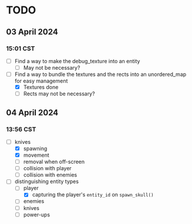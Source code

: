 # TODO

## 03 April 2024

### 15:01 CST

- [ ] Find a way to make the debug_texture into an entity 
    - [ ] May not be necessary?
- [ ] Find a way to bundle the textures and the rects into an unordered_map for easy management
    - [x] Textures done
    - [ ] Rects may not be necessary?

## 04 April 2024

### 13:56 CST

- [ ] knives
    - [x] spawning
    - [x] movement
    - [ ] removal when off-screen
    - [ ] collision with player
    - [ ] collision with enemies
- [ ] distinguishing entity types
    - [ ] player
        - [x] capturing the player's `entity_id` on `spawn_skull()`
    - [ ] enemies
    - [ ] knives
    - [ ] power-ups
